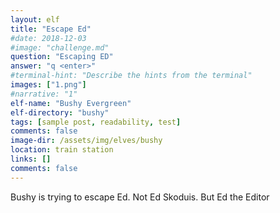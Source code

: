 ```yaml
---
layout: elf
title: "Escape Ed"
#date: 2018-12-03
#image: "challenge.md"
question: "Escaping ED"
answer: "q <enter>"
#terminal-hint: "Describe the hints from the terminal"
images: ["1.png"]
#narrative: "1"
elf-name: "Bushy Evergreen"
elf-directory: "bushy"
tags: [sample post, readability, test]
comments: false
image-dir: /assets/img/elves/bushy
location: train station
links: []
comments: false
---
```


Bushy is trying to escape Ed.  Not Ed Skoduis.  But Ed the Editor